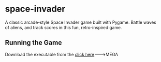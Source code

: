 # space-invader
A classic arcade-style Space Invader game built with Pygame. Battle waves of aliens, and track  scores in this fun, retro-inspired game.


## Running the Game

Download the executable from the [click here](https://mega.nz/file/3RJynY5I#Ji8Ongk4ZOHOLmq6hNoAKPBv9MayQj3VAioUD_b6cyw)--->MEGA
